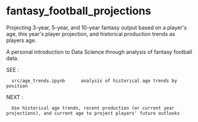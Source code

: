 # fantasy_football_projections
Projecting 3-year, 5-year, and 10-year fantasy output based on a player's age, this year's player projection, and historical production trends as players age.

A personal introduction to Data Science through analysis of fantasy football data.


SEE : 

      src/age_trends.ipynb      analysis of historical age trends by position

      

NEXT : 

      Use historical age trends, recent production (or current year projections), and current age to project players' future outlooks
